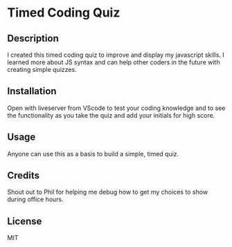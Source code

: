 # Timed Coding Quiz

## Description

I created this timed coding quiz to improve and display my javascript skills. I learned more about JS syntax and can help other coders in the future with creating simple quizzes. 

## Installation

Open with liveserver from VScode to test your coding knowledge and to see the functionality as you take the quiz and add your initials for high score.

## Usage

Anyone can use this as a basis to build a simple, timed quiz.

## Credits

Shout out to Phil for helping me debug how to get my choices to show during office hours. 

## License

MIT

